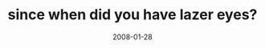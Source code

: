 ---
layout: base.njk
title : 'since when did you have lazer eyes?' 
view_title : 'since when did you have lazer eyes?' 
year : '2008' 
date : '2008-01-28' 
img_file : '/drawing/sincewhendidyouhavelazereyes6.png' 
html_file : 'sincewhendidyouhavelazereyes6' 
next_html : 'sincewhendidyouhavelazereyes5.html' 
year_order : '41' 
permalink : "title/{{html_file}}.html"
---